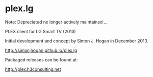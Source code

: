 plex.lg
=======

Note: Depreciated no longer actively maintained ...

PLEX client for LG Smart TV (2013)

Initial development and concept by Simon J. Hogan in December 2013.

http://simonjhogan.github.io/plex.lg

Packaged releases can be found at:

http://plex.h3consulting.net
